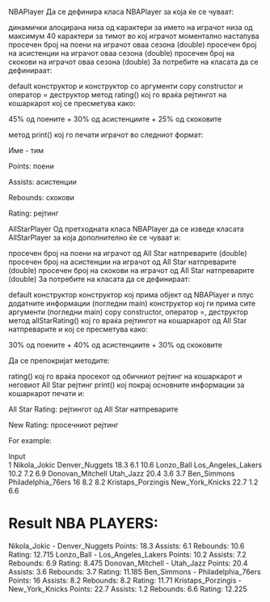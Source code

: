 NBAPlayer
Да се дефинира класа NBAPlayer за која ќе се чуваат:

динамички алоцирана низа од карактери за името на играчот
низа од максимум 40 карактери за тимот во кој играчот моментално настапува
просечен број на поени на играчот оваа сезона (double)
просечен број на асистенции на играчот оваа сезона (double)
просечен број на скокови на играчот оваа сезона (double)
За потребите на класата да се дефинираат:

default конструктор и конструктор со аргументи
copy constructor и оператор =
деструктор
метод rating() кој го враќа рејтингот на кошаркарот кој се пресметува како:

45% од поените + 30% од асистенциите + 25% од скоковите

метод print() кој го печати играчот во следниот формат:

Име - тим

Points: поени

Assists: асистенции

Rebounds: скокови

Rating: рејтинг

AllStarPlayer
Од претходната класа NBAPlayer да се изведе класата AllStarPlayer за која дополнително ќе се чуваат и:

просечен број на поени на играчот од All Star натпреварите (double)
просечен број на асистенции на играчот од All Star натпреварите (double)
просечен број на скокови на играчот од All Star натпреварите (double)
За потребите на класата да се дефинираат:

default конструктор
конструктор кој прима објект од NBAPlayer и плус додатните информации (погледни main)
конструктор кој ги прима сите аргументи (погледни main)
copy constructor, оператор =, деструктор
метод allStarRating() кој го враќа рејтингот на кошаркарот од All Star натпреварите и кој се пресметува како:

30% од поените + 40% од асистенциите + 30% од скоковите

Да се препокријат методите:

rating() кој го враќа просекот од обичниот рејтинг на кошаркарот и неговиот All Star рејтинг
print() кој покрај основните информации за кошаркарот печати и:

All Star Rating: рејтингот од All Star натпреварите

New Rating: просечниот рејтинг

For example:

Input	
1
Nikola_Jokic Denver_Nuggets 18.3 6.1 10.6
Lonzo_Ball Los_Angeles_Lakers 10.2 7.2 6.9
Donovan_Mitchell Utah_Jazz 20.4 3.6 3.7
Ben_Simmons Philadelphia_76ers 16 8.2 8.2
Kristaps_Porzingis New_York_Knicks 22.7 1.2 6.6

Result
NBA PLAYERS:
=====================================
Nikola_Jokic - Denver_Nuggets
Points: 18.3
Assists: 6.1
Rebounds: 10.6
Rating: 12.715
Lonzo_Ball - Los_Angeles_Lakers
Points: 10.2
Assists: 7.2
Rebounds: 6.9
Rating: 8.475
Donovan_Mitchell - Utah_Jazz
Points: 20.4
Assists: 3.6
Rebounds: 3.7
Rating: 11.185
Ben_Simmons - Philadelphia_76ers
Points: 16
Assists: 8.2
Rebounds: 8.2
Rating: 11.71
Kristaps_Porzingis - New_York_Knicks
Points: 22.7
Assists: 1.2
Rebounds: 6.6
Rating: 12.225